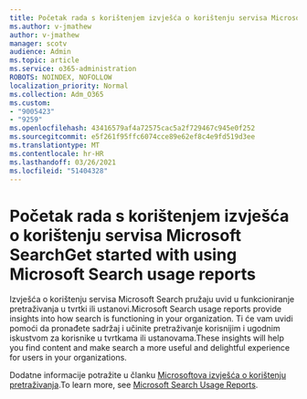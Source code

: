 ```yaml
---
title: Početak rada s korištenjem izvješća o korištenju servisa Microsoft Search
ms.author: v-jmathew
author: v-jmathew
manager: scotv
audience: Admin
ms.topic: article
ms.service: o365-administration
ROBOTS: NOINDEX, NOFOLLOW
localization_priority: Normal
ms.collection: Adm_O365
ms.custom:
- "9005423"
- "9259"
ms.openlocfilehash: 43416579af4a72575cac5a2f729467c945e0f252
ms.sourcegitcommit: e5f261f95ffc6074cce89e62ef8c4e9fd519d3ee
ms.translationtype: MT
ms.contentlocale: hr-HR
ms.lasthandoff: 03/26/2021
ms.locfileid: "51404328"
---
```

# <a name="get-started-with-using-microsoft-search-usage-reports"></a><span data-ttu-id="040d3-102">Početak rada s korištenjem izvješća o korištenju servisa Microsoft Search</span><span class="sxs-lookup"><span data-stu-id="040d3-102">Get started with using Microsoft Search usage reports</span></span>

<span data-ttu-id="040d3-103">Izvješća o korištenju servisa Microsoft Search pružaju uvid u funkcioniranje pretraživanja u tvrtki ili ustanovi.</span><span class="sxs-lookup"><span data-stu-id="040d3-103">Microsoft Search usage reports provide insights into how search is functioning in your organization.</span></span> <span data-ttu-id="040d3-104">Ti će vam uvidi pomoći da pronađete sadržaj i učinite pretraživanje korisnijim i ugodnim iskustvom za korisnike u tvrtkama ili ustanovama.</span><span class="sxs-lookup"><span data-stu-id="040d3-104">These insights will help you find content and make search a more useful and delightful experience for users in your organizations.</span></span>

<span data-ttu-id="040d3-105">Dodatne informacije potražite u članku [Microsoftova izvješća o korištenju pretraživanja](https://go.microsoft.com/fwlink/?linkid=2152048).</span><span class="sxs-lookup"><span data-stu-id="040d3-105">To learn more, see [Microsoft Search Usage Reports](https://go.microsoft.com/fwlink/?linkid=2152048).</span></span>
